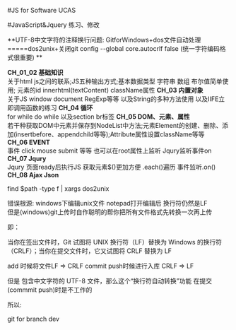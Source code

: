 #JS for Software UCAS

#JavaScript&Jquery 练习、修改

**UTF-8中文字符的注释换行问题: GitforWindows+dos文件自动处理=====dos2unix+关闭git config --global core.autocrlf false (统一字符编码格式很重要) **  

**CH_01_02 基础知识**  
关于html js之间的联系;JS五种输出方式;基本数据类型 字符串 数组 布尔值简单使用; 元素的id innerhtml(textContent) className属性
**CH_03 内置对象**  
关于JS window document RegExp等等 以及String的多种方法使用 以及IIFE立即调用函数的练习
**CH_04 循环**  
for while do while 以及section br标签
**CH_05 DOM、元素、属性**     
若干种获取DOM中元素并保存到NodeList中方法;元素Element的创建、删除、添加(insertbefore、appendchild等等);Attribute属性设置className等等  
**CH_06 EVENT**  
事件 click mouse submit 等等 也可以在root属性上监听  Jqury监听事件on  
**CH_07 Jqury**  
Jqury 页面ready后执行JS 获取元素$()更加方便 .each()遍历 事件监听.on()  
**CH_08 Ajax Json**  
  
  
  find $path -type f | xargs dos2unix   


错误根源:  windows下编辑unix文件 notepad打开编辑后 换行符仍然是LF   
	  但是(windows)git上传时自作聪明的帮你把所有文件格式先转换一次再上传   

即：   

当你在签出文件时，Git 试图将 UNIX 换行符（LF）替换为 Windows 的换行符（CRLF）；当你在提交文件时，它又试图将 CRLF 替换为 LF   

add 时候将文件LF => CRLF   commit push时候进行入库 CRLF => LF  

但是 包含中文字符的 UTF-8 文件，那么这个“换行符自动转换”功能 在提交(commmit push)时是不工作的  

所以:  
     

git for branch dev
